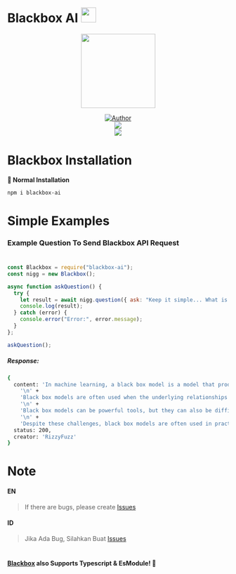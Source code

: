 # Blackbox AI <a href="https://blackbox.rizzy.eu.org"><img src="https://www.blackbox.ai/apple-touch-icon.png" height="34px"></a>

<p align="center">
  <a target="_blank" href="https://blackbox.rizzy.eu.org">
    <img src="https://www.blackbox.ai/apple-touch-icon.png" alt="" width="169" />
  </a>
</p>

<p align="center">
  <a target="_blank" href="https://github.com/rizzlogy">
    <img title="Author" src="https://img.shields.io/badge/Author-RizzyFuzz-blue.svg?style=for-the-badge&logo=github" />
  </a>
  <br>
  <a target="_blank" href="https://www.npmjs.com/package/blackbox-ai">
    <img src="https://img.shields.io/npm/dw/blackbox-ai?color=blue&label=Downloads&logo=npm&style=flat">
  </a>
  <br>
  <a target="_blank" href="https://www.npmjs.com/package/blackbox-ai?activeTab=versions">
    <img src="https://img.shields.io/npm/v/blackbox-ai?color=green&label=version&logo=npm&style=social">
  </a>
</p>

# Blackbox Installation

**📂 Normal Installation**

```bash
npm i blackbox-ai
```

# Simple Examples

### **Example Question To Send Blackbox API Request**

#

```js
const Blackbox = require("blackbox-ai");
const nigg = new Blackbox();

async function askQuestion() {
  try {
    let result = await nigg.question({ ask: "Keep it simple... What is Blackbox?" });
    console.log(result);
  } catch (error) {
    console.error("Error:", error.message);
  }
};

askQuestion();
```

##### Response:

```bash
{
  content: 'In machine learning, a black box model is a model that produces output without providing any insight into how it reached that output. This is in contrast to a white box model, which provides a clear and understandable explanation of how it arrived at its output.\n' +
    '\n' +
    'Black box models are often used when the underlying relationships between the input and output variables are complex or unknown. For example, a black box model might be used to predict the weather, as it is difficult to accurately model all of the factors that affect weather patterns.\n' +
    '\n' +
    'Black box models can be powerful tools, but they can also be difficult to interpret and debug. This is because it can be difficult to understand why a black box model makes certain predictions, and it can be difficult to identify and fix errors in the model.\n' +
    '\n' +
    'Despite these challenges, black box models are often used in practice because they can be very accurate. In some cases, black box models may even be more accurate than white box models, as they can capture complex relationships between variables that white box models cannot.',
  status: 200,
  creator: 'RizzyFuzz'
}
```
#

# Note

#### EN
> If there are bugs, please create [Issues](https://github.com/rizzlogy/blackbox/issues/new)

#### ID
> Jika Ada Bug, Silahkan Buat [Issues]([https://github.com/rizzlogy/blackbox/new)

#

**[Blackbox](https://www.npmjs.com/package/blackbox-ai) also Supports Typescript & EsModule! 🥳**
